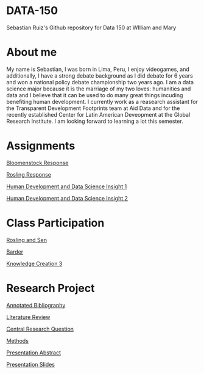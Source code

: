 # DATA-150
Sebastian Ruiz's Github repository for Data 150 at WIlliam and Mary

# About me
My name is Sebastian, I was born in Lima, Peru, I enjoy videogames, and additionally, I have a strong debate background as I did debate for 6 years and won a national policy debate championship two years ago. I am a data science major because it is the marriage of my two loves: humanities and data and I believe that it can be used to do many great things incuding benefiting human development. I currently work as a reasearch assistant for the Transparent Development Footprints team at Aid Data and for the recently established Center for Latin American Deveopment at the Global Research Institute. I am looking forward to learning a lot this semester.

# Assignments

[Bloomenstock Response](8-25_Bloomenstock_Response.md)

[Rosling Response](8-27_Rosling_Response.md)

[Human Development and Data Science Insight 1](9-17_HD_and_DS_Insight.md)

[Human Development and Data Science Insight 2](data_insight_2.md)

# Class Participation

[Rosling and Sen](9-3_Rosling_and_Sen.md)

[Barder](10-15_Barder.md)

[Knowledge Creation 3](Knowledge_Creation_3.md)

# Research Project
[Annotated Bibliography](An.md)

[LIterature Review](lit.md)

[Central Research Question](central.md)

[Methods](methods.md)

[Presentation Abstract](Abstract.md)

[Presentation Slides](slide.md)


